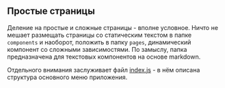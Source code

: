 ## Простые страницы
Деление на простые и сложные страницы - вполне условное. Ничто не мешает размещать страницы со статическим текстом в папке `components` и наоборот, положить в папку `pages`, динамический компонент со сложными зависимостями.
По замыслу, папка предназначена для текстовых компонентов на основе markdown.

Отдельного внимания заслуживает файл [index.js](index.js) - в нём описана структура основного меню приложения.
